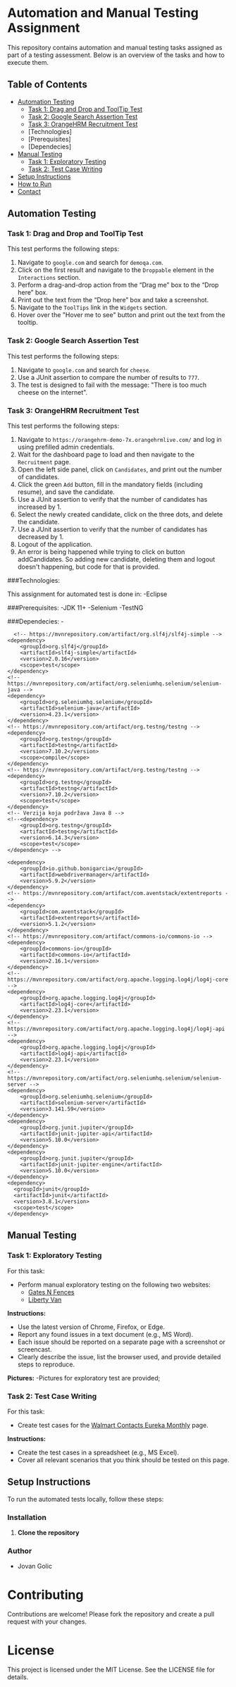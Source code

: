 # Automation and Manual Testing Assignment

This repository contains automation and manual testing tasks assigned as part of a testing assessment. Below is an overview of the tasks and how to execute them.

## Table of Contents

- [Automation Testing](#automation-testing)
  - [Task 1: Drag and Drop and ToolTip Test](#task-1-drag-and-drop-and-tooltip-test)
  - [Task 2: Google Search Assertion Test](#task-2-google-search-assertion-test)
  - [Task 3: OrangeHRM Recruitment Test](#task-3-orangehrm-recruitment-test)
  - [Technologies]
  - [Prerequisites]
  - [Dependecies]
- [Manual Testing](#manual-testing)
  - [Task 1: Exploratory Testing](#task-1-exploratory-testing)
  - [Task 2: Test Case Writing](#task-2-test-case-writing)
- [Setup Instructions](#setup-instructions)
- [How to Run](#how-to-run)
- [Contact](#contact)

## Automation Testing

### Task 1: Drag and Drop and ToolTip Test

This test performs the following steps:
1. Navigate to `google.com` and search for `demoqa.com`.
2. Click on the first result and navigate to the `Droppable` element in the `Interactions` section.
3. Perform a drag-and-drop action from the “Drag me” box to the “Drop here” box.
4. Print out the text from the “Drop here” box and take a screenshot.
5. Navigate to the `ToolTips` link in the `Widgets` section.
6. Hover over the "Hover me to see" button and print out the text from the tooltip.

### Task 2: Google Search Assertion Test

This test performs the following steps:
1. Navigate to `google.com` and search for `cheese`.
2. Use a JUnit assertion to compare the number of results to `777`.
3. The test is designed to fail with the message: "There is too much cheese on the internet".

### Task 3: OrangeHRM Recruitment Test

This test performs the following steps:
1. Navigate to `https://orangehrm-demo-7x.orangehrmlive.com/` and log in using prefilled admin credentials.
2. Wait for the dashboard page to load and then navigate to the `Recruitment` page.
3. Open the left side panel, click on `Candidates`, and print out the number of candidates.
4. Click the green `Add` button, fill in the mandatory fields (including resume), and save the candidate.
5. Use a JUnit assertion to verify that the number of candidates has increased by 1.
6. Select the newly created candidate, click on the three dots, and delete the candidate.
7. Use a JUnit assertion to verify that the number of candidates has decreased by 1.
8. Logout of the application.
9. An error is being happened while trying to click on button addCandidates. So adding new candidate, deleting them and logout doesn't happening, but code for that is provided.

###Technologies:

This assignment for automated test is done in:
-Eclipse

###Prerequisites:
-JDK 11+
-Selenium
-TestNG

###Dependecies:
-<dependencies>
	  
	  <!-- https://mvnrepository.com/artifact/org.slf4j/slf4j-simple -->
	<dependency>
	    <groupId>org.slf4j</groupId>
	    <artifactId>slf4j-simple</artifactId>
	    <version>2.0.16</version>
	    <scope>test</scope>
	</dependency>
	<!-- https://mvnrepository.com/artifact/org.seleniumhq.selenium/selenium-java -->
	<dependency>
	    <groupId>org.seleniumhq.selenium</groupId>
	    <artifactId>selenium-java</artifactId>
	    <version>4.23.1</version>
	</dependency>
	<!-- https://mvnrepository.com/artifact/org.testng/testng -->
	<dependency>
	    <groupId>org.testng</groupId>
	    <artifactId>testng</artifactId>
	    <version>7.10.2</version>
	    <scope>compile</scope>
	</dependency>
	<!-- https://mvnrepository.com/artifact/org.testng/testng -->
	<dependency>
	    <groupId>org.testng</groupId>
	    <artifactId>testng</artifactId>
	    <version>7.10.2</version>
	    <scope>test</scope>
	</dependency>
	<!-- Verzija koja podržava Java 8 -->
	<!--<dependency>
	    <groupId>org.testng</groupId>
	    <artifactId>testng</artifactId>
	    <version>6.14.3</version> 
	    <scope>test</scope>
	</dependency> -->
  <!-- https://mvnrepository.com/artifact/io.github.bonigarcia/webdrivermanager -->
	<dependency>
	    <groupId>io.github.bonigarcia</groupId>
	    <artifactId>webdrivermanager</artifactId>
	    <version>5.9.2</version>
	</dependency>
	<!-- https://mvnrepository.com/artifact/com.aventstack/extentreports -->
	<dependency>
	    <groupId>com.aventstack</groupId>
	    <artifactId>extentreports</artifactId>
	    <version>5.1.2</version>
	</dependency>
	<!-- https://mvnrepository.com/artifact/commons-io/commons-io -->
	<dependency>
	    <groupId>commons-io</groupId>
	    <artifactId>commons-io</artifactId>
	    <version>2.16.1</version>
	</dependency>
	<!-- https://mvnrepository.com/artifact/org.apache.logging.log4j/log4j-core -->
	<dependency>
	    <groupId>org.apache.logging.log4j</groupId>
	    <artifactId>log4j-core</artifactId>
	    <version>2.23.1</version>
	</dependency>
	<!-- https://mvnrepository.com/artifact/org.apache.logging.log4j/log4j-api -->
	<dependency>
	    <groupId>org.apache.logging.log4j</groupId>
	    <artifactId>log4j-api</artifactId>
	    <version>2.23.1</version>
	</dependency>
	<!-- https://mvnrepository.com/artifact/org.seleniumhq.selenium/selenium-server -->
	<dependency>
	    <groupId>org.seleniumhq.selenium</groupId>
	    <artifactId>selenium-server</artifactId>
	    <version>3.141.59</version>
	</dependency>
	<dependency>
        <groupId>org.junit.jupiter</groupId>
        <artifactId>junit-jupiter-api</artifactId>
        <version>5.10.0</version>
    </dependency>
    <dependency>
        <groupId>org.junit.jupiter</groupId>
        <artifactId>junit-jupiter-engine</artifactId>
        <version>5.10.0</version>
    </dependency>
    <dependency>
      <groupId>junit</groupId>
      <artifactId>junit</artifactId>
      <version>3.8.1</version>
      <scope>test</scope>
    </dependency>
</dependencies>

## Manual Testing

### Task 1: Exploratory Testing

For this task:
- Perform manual exploratory testing on the following two websites:
  - [Gates N Fences](http://www.gatesnfences.com/index.html)
  - [Liberty Van](http://www.libertyvan.com/)

**Instructions:**
- Use the latest version of Chrome, Firefox, or Edge.
- Report any found issues in a text document (e.g., MS Word).
- Each issue should be reported on a separate page with a screenshot or screencast.
- Clearly describe the issue, list the browser used, and provide detailed steps to reproduce.

**Pictures:**
-Pictures for exploratory test are provided; 
### Task 2: Test Case Writing

For this task:
- Create test cases for the [Walmart Contacts Eureka Monthly](https://www.walmartcontacts.com/lens/eureka-monthly) page.

**Instructions:**
- Create the test cases in a spreadsheet (e.g., MS Excel).
- Cover all relevant scenarios that you think should be tested on this page.

## Setup Instructions

To run the automated tests locally, follow these steps:
### Installation

1. **Clone the repository**


### Author
- Jovan Golic

# Contributing

Contributions are welcome! Please fork the repository and create a pull request with your changes.

# License

This project is licensed under the MIT License. See the LICENSE file for details.   
